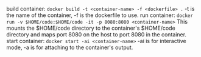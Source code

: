 build container: `docker build -t <container-name> -f <dockerfile> .`
-t is the name of the container, -f is the dockerfile to use.
run container: `docker run -v $HOME/code:$HOME/code -it -p 8080:8080 <container-name>`
This mounts the $HOME/code directory to the container's $HOME/code directory and maps port 8080 on the host to port 8080 in the container.
start container: `docker start -ai <container-name>`
-ai is for interactive mode, -a is for attaching to the container's output.
